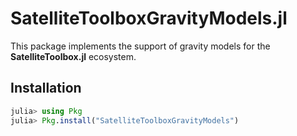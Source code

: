 SatelliteToolboxGravityModels.jl
================================

This package implements the support of gravity models for the **SatelliteToolbox.jl**
ecosystem.

## Installation

```julia
julia> using Pkg
julia> Pkg.install("SatelliteToolboxGravityModels")
```
